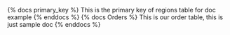 {% docs primary_key  %} This is the primary key of regions table for doc example  {% enddocs %}
{% docs Orders %} This is our order table, this is just sample doc {% enddocs %}